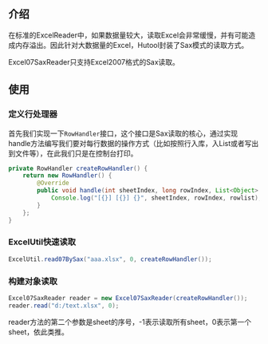 ## 介绍
在标准的ExcelReader中，如果数据量较大，读取Excel会非常缓慢，并有可能造成内存溢出。因此针对大数据量的Excel，Hutool封装了Sax模式的读取方式。

Excel07SaxReader只支持Excel2007格式的Sax读取。

## 使用

### 定义行处理器

首先我们实现一下`RowHandler`接口，这个接口是Sax读取的核心，通过实现handle方法编写我们要对每行数据的操作方式（比如按照行入库，入List或者写出到文件等），在此我们只是在控制台打印。

```java
private RowHandler createRowHandler() {
	return new RowHandler() {
		@Override
		public void handle(int sheetIndex, long rowIndex, List<Object> rowlist) {
			Console.log("[{}] [{}] {}", sheetIndex, rowIndex, rowlist);
		}
	};
}
```

### ExcelUtil快速读取
```java
ExcelUtil.read07BySax("aaa.xlsx", 0, createRowHandler());
```

### 构建对象读取
```java
Excel07SaxReader reader = new Excel07SaxReader(createRowHandler());
reader.read("d:/text.xlsx", 0);
```

reader方法的第二个参数是sheet的序号，-1表示读取所有sheet，0表示第一个sheet，依此类推。
